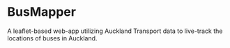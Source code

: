 # BusMapper
A leaflet-based web-app utilizing Auckland Transport data to live-track the locations of buses in Auckland.

